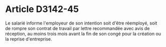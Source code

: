 # Article D3142-45

  
Le salarié informe l'employeur de son intention soit d'être réemployé, soit de rompre son contrat de travail par lettre recommandée avec avis de réception, au moins trois mois avant la fin de son congé pour la création ou la reprise d'entreprise.